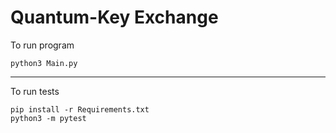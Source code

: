 # Quantum-Key Exchange
To run program
```
python3 Main.py
```
---
To run tests
```
pip install -r Requirements.txt
python3 -m pytest
```
